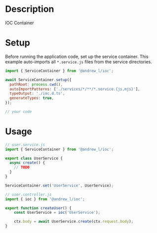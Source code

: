 # Description

IOC Container

# Setup

Before running the application code, set up the service container. This example auto-imports all `*.service.js` files from the service directories.

```js
import { ServiceContainer } from '@andrew_l/ioc';

await ServiceContainer.setup({
  pathRoot: process.cwd(),
  autoImportPatterns: ['./services/*/**/*.service.{js,mjs}'],
  typeOutput: './ioc.d.ts',
  generateTypes: true,
});

// your code
```

# Usage

```js
// user.service.js
import { ServiceContainer } from '@andrew_l/ioc';

export class UserService {
  async create() {
    // TODO
  }
}

ServiceContainer.set('UserService', UserService);
```

```js
// user.controller.js
import { ioc } from '@andrew_l/ioc';

export function createUser() {
	const UserService = ioc('UserService');

	ctx.body = await UserService.create(ctx.request.body);
}
```
